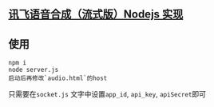 ## [讯飞语音合成（流式版）Nodejs 实现](https://www.xfyun.cn/doc/tts/online_tts/API.html#%E6%8E%A5%E5%8F%A3%E8%AF%B4%E6%98%8E)

## 使用
```
npm i
node server.js
启动后再修改`audio.html`的host
```
只需要在`socket.js` 文字中设置`app_id`, `api_key`, `apiSecret`即可
